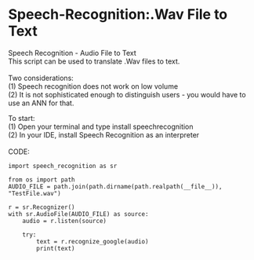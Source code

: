 # Speech-Recognition:.Wav File to Text
Speech Recognition - Audio File to Text <br>
This script can be used to translate .Wav files to text.
<br>
<br>
Two considerations:<br>
(1) Speech recognition does not work on low volume<br>
(2) It is not sophisticated enough to distinguish users - you would have to use an ANN for that.<br>

To start:<br>
(1) Open your terminal and type install speechrecognition<br>
(2) In your IDE, install Speech Recognition as an interpreter<br>
<br>
CODE:


    import speech_recognition as sr

    from os import path
    AUDIO_FILE = path.join(path.dirname(path.realpath(__file__)), "TestFile.wav")

    r = sr.Recognizer()
    with sr.AudioFile(AUDIO_FILE) as source:
        audio = r.listen(source)

        try:
            text = r.recognize_google(audio)
            print(text)
